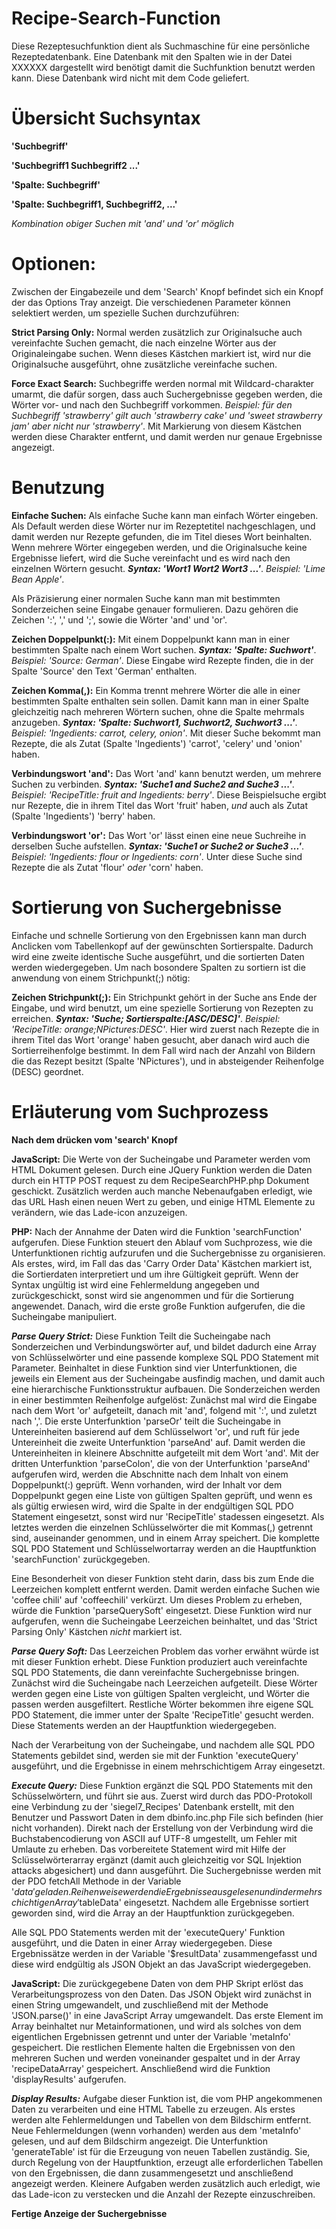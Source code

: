 # Recipe-Search-Function
Diese Rezeptesuchfunktion dient als Suchmaschine für eine persönliche Rezeptedatenbank. Eine Datenbank mit den Spalten wie in der Datei XXXXXX dargestellt wird benötigt damit die Suchfunktion benutzt werden kann. Diese Datenbank wird nicht mit dem Code geliefert. 

# Übersicht Suchsyntax

**'Suchbegriff'**

**'Suchbegriff1 Suchbegriff2 ...'**

**'Spalte: Suchbegriff'**

**'Spalte: Suchbegriff1, Suchbegriff2, ...'**

*Kombination obiger Suchen mit 'and' und 'or' möglich*

# Optionen:
Zwischen der Eingabezeile und dem 'Search' Knopf befindet sich ein Knopf der das Options Tray anzeigt. Die verschiedenen
Parameter können selektiert werden, um spezielle Suchen durchzuführen:

**Strict Parsing Only:** Normal werden zusätzlich zur Originalsuche auch vereinfachte Suchen gemacht, die nach einzelne Wörter
aus der Originaleingabe suchen. Wenn dieses Kästchen markiert ist, wird nur die Originalsuche ausgeführt, ohne zusätzliche
vereinfache suchen.

**Force Exact Search:** Suchbegriffe werden normal mit Wildcard-charakter umarmt, die dafür sorgen, dass auch Suchergebnisse
gegeben werden, die Wörter vor- und nach den Suchbegriff vorkommen. *Beispiel: für den Suchbegriff 'strawberry' gilt auch
'strawberry cake' und 'sweet strawberry jam' aber nicht nur 'strawberry'*. Mit Markierung von diesem Kästchen werden diese
Charakter entfernt, und damit werden nur genaue Ergebnisse angezeigt.

# Benutzung
**Einfache Suchen:** Als einfache Suche kann man einfach Wörter eingeben. Als Default werden diese Wörter nur im Rezeptetitel
nachgeschlagen, und damit werden nur Rezepte gefunden, die im Titel dieses Wort beinhalten. Wenn mehrere Wörter
eingegeben werden, und die Originalsuche keine Ergebnisse liefert, wird die Suche vereinfacht und es wird nach den
einzelnen Wörtern gesucht. ***Syntax: 'Wort1 Wort2 Wort3 ...'***. *Beispiel: 'Lime Bean Apple'*.

Als Präzisierung einer normalen Suche kann man mit bestimmten Sonderzeichen seine Eingabe genauer formulieren. Dazu gehören die
Zeichen ':', ',' und ';', sowie die Wörter 'and' und 'or'. 

**Zeichen Doppelpunkt(:):** Mit einem Doppelpunkt kann man in einer bestimmten Spalte nach einem Wort suchen. ***Syntax:
'Spalte: Suchwort'***. *Beispiel: 'Source: German'*. Diese Eingabe wird Rezepte finden, die in der Spalte 'Source' den Text 'German' enthalten.

**Zeichen Komma(,):** Ein Komma trennt mehrere Wörter die alle in einer bestimmten Spalte enthalten sein sollen. Damit kann man
in einer Spalte gleichzeitig nach mehreren Wörtern suchen, ohne die Spalte mehrmals anzugeben. ***Syntax: 'Spalte: Suchwort1,
Suchwort2, Suchwort3 ...'***. *Beispiel: 'Ingedients: carrot, celery, onion'*. Mit dieser Suche bekommt man Rezepte, die als
Zutat (Spalte 'Ingedients') 'carrot', 'celery' und 'onion' haben. 

**Verbindungswort 'and':** Das Wort 'and' kann benutzt werden, um mehrere Suchen zu verbinden. ***Syntax: 'Suche1 and Suche2
and Suche3 ...'***. *Beispiel: 'RecipeTitle: fruit and Ingedients: berry'*. Diese Beispielsuche ergibt nur Rezepte, die in ihrem
Titel das Wort 'fruit' haben, *und* auch als Zutat (Spalte 'Ingedients') 'berry' haben.

**Verbindungswort 'or':** Das Wort 'or' lässt einen eine neue Suchreihe in derselben Suche aufstellen. ***Syntax: 'Suche1 or
Suche2 or Suche3 ...'***. *Beispiel: 'Ingedients: flour or Ingedients: corn'*. Unter diese Suche sind Rezepte die als Zutat
'flour' *oder* 'corn' haben.

# Sortierung von Suchergebnisse
Einfache und schnelle Sortierung von den Ergebnissen kann man durch Anclicken vom Tabellenkopf auf der gewünschten
Sortierspalte. Dadurch wird eine zweite identische Suche ausgeführt, und die sortierten Daten werden wiedergegeben. Um nach
bosondere Spalten zu sortiern ist die anwendung von einem Strichpunkt(;) nötig:

**Zeichen Strichpunkt(;):** Ein Strichpunkt gehört in der Suche ans Ende der Eingabe, und wird benutzt, um eine spezielle
Sortierung von Rezepten zu erreichen. ***Syntax: 'Suche; Sortierspalte:[ASC/DESC]'***. *Beispiel: 'RecipeTitle:
orange;NPictures:DESC'*. Hier wird zuerst nach Rezepte die in ihrem Titel das Wort 'orange' haben gesucht, aber danach wird auch
die Sortierreihenfolge bestimmt. In dem Fall wird nach der Anzahl von Bildern die das Rezept besitzt (Spalte
'NPictures'), und in absteigender Reihenfolge (DESC) geordnet. 

# Erläuterung vom Suchprozess
**Nach dem drücken vom 'search' Knopf**

**JavaScript:** Die Werte von der Sucheingabe und Parameter werden vom HTML Dokument gelesen. Durch eine JQuery Funktion werden
die Daten durch ein HTTP POST request zu dem RecipeSearchPHP.php Dokument geschickt. Zusätzlich werden auch manche Nebenaufgaben
erledigt, wie das URL Hash einen neuen Wert zu geben, und einige HTML Elemente zu verändern, wie das Lade-icon anzuzeigen.

**PHP:** Nach der Annahme der Daten wird die Funktion 'searchFunction' aufgerufen. Diese Funktion steuert den Ablauf vom
Suchprozess, wie die Unterfunktionen richtig aufzurufen und die Suchergebnisse zu organisieren. Als erstes, wird, im Fall das
das 'Carry Order Data' Kästchen markiert ist, die Sortierdaten interpretiert und um ihre Gültigkeit geprüft. Wenn der Syntax
ungültig ist wird eine Fehlermeldung angegeben und zurückgeschickt, sonst wird sie angenommen und für die Sortierung angewendet.
Danach, wird die erste große Funktion aufgerufen, die die Sucheingabe manipuliert.

***Parse Query Strict:*** Diese Funktion Teilt die Sucheingabe nach Sonderzeichen und Verbindungswörter auf, und bildet dadurch
eine Array von Schlüsselwörter und eine passende komplexe SQL PDO Statement mit Parameter. Beinhaltet in diese Funktion sind
vier Unterfunktionen, die jeweils ein Element aus der Sucheingabe ausfindig machen, und damit auch eine hierarchische
Funktionsstruktur aufbauen. Die Sonderzeichen werden in einer bestimmten Reihenfolge aufgelöst: Zunächst mal wird die Eingabe
nach dem Wort 'or' aufgeteilt, danach mit 'and', folgend mit ':', und zuletzt nach ','. Die erste Unterfunktion 'parseOr' teilt
die Sucheingabe in Untereinheiten basierend auf dem Schlüsselwort 'or', und ruft für jede Untereinheit die zweite Unterfunktion
'parseAnd' auf. Damit werden die Untereinheiten in kleinere Abschnitte aufgeteilt mit dem Wort 'and'. Mit der dritten
Unterfunktion 'parseColon', die von der Unterfunktion 'parseAnd' aufgerufen wird, werden die Abschnitte nach dem Inhalt von
einem Doppelpunkt(:) geprüft. Wenn vorhanden, wird der Inhalt vor dem Doppelpunkt gegen eine Liste von gültigen Spalten
geprüft, und wenn es als gültig erwiesen wird, wird die Spalte in der endgültigen SQL PDO Statement eingesetzt, sonst wird nur
'RecipeTitle' stadessen eingesetzt. Als letztes werden die einzelnen Schlüsselwörter die mit Kommas(,) getrennt sind,
auseinander genommen, und in einem Array speichert. Die komplette SQL PDO Statement und Schlüsselwortarray werden an die
Hauptfunktion 'searchFunction' zurückgegeben. 

Eine Besonderheit von dieser Funktion steht darin, dass bis zum Ende die Leerzeichen komplett entfernt werden. Damit werden
einfache Suchen wie 'coffee chili' auf 'coffeechili' verkürzt. Um dieses Problem zu erheben, würde die Funktion
'parseQuerySoft' eingesetzt. Diese Funktion wird nur aufgerufen, wenn die Sucheingabe Leerzeichen beinhaltet, und das 'Strict
Parsing Only' Kästchen *nicht* markiert ist. 

***Parse Query Soft:*** Das Leerzeichen Problem das vorher erwähnt würde ist mit dieser Funktion erhebt. Diese Funktion 
produziert auch vereinfachte SQL PDO Statements, die dann vereinfachte Suchergebnisse bringen. Zunächst wird die Sucheingabe
nach Leerzeichen aufgeteilt. Diese Wörter werden gegen eine Liste von gültigen Spalten vergleicht, und Wörter die passen werden
ausgefiltert. Restliche Wörter bekommen ihre eigene SQL PDO Statement, die immer unter der Spalte 'RecipeTitle' gesucht werden.
Diese Statements werden an der Hauptfunktion wiedergegeben.

Nach der Verarbeitung von der Sucheingabe, und nachdem alle SQL PDO Statements gebildet sind, werden sie mit der Funktion
'executeQuery' ausgeführt, und die Ergebnisse in einem mehrschichtigem Array eingesetzt.

***Execute Query:*** Diese Funktion ergänzt die SQL PDO Statements mit den Schüsselwörtern, und führt sie aus. Zuerst wird durch
das PDO-Protokoll eine Verbindung zu der 'siegel7_Recipes' Datenbank erstellt, mit den Benutzer und Passwort Daten in dem
dbinfo.inc.php File sich befinden (hier nicht vorhanden). Direkt nach der Erstellung von der Verbindung wird die
Buchstabencodierung von ASCII auf UTF-8 umgestellt, um Fehler mit Umlaute zu erheben. Das vorbereitete Statement wird mit Hilfe
der Sclüsselwörterarray ergänzt (damit auch gleichzeitig vor SQL Injektion attacks abgesichert) und dann ausgeführt. Die
Suchergebnisse werden mit der PDO fetchAll Methode in der Variable '$data' geladen. Reihenweise werden die Ergebnisse ausgelesen
und in der mehrschichtigen Array '$tableData' eingesetzt. Nachdem alle Ergebnisse sortiert geworden sind, wird die Array an der
Hauptfunktion zurückgegeben.
 
Alle SQL PDO Statements werden mit der 'executeQuery' Funktion ausgeführt, und die Daten in einer Array wiedergegeben. Diese
Ergebnissätze werden in der Variable '$resultData' zusammengefasst und diese wird endgültig als JSON Objekt an das JavaScript
wiedergegeben.

**JavaScript:** Die zurückgegebene Daten von dem PHP Skript erlöst das Verarbeitungsprozess von den Daten. Das JSON Objekt wird
zunächst in einen String umgewandelt, und zuschließend mit der Methode 'JSON.parse()' in eine JavaScript Array umgewandelt. Das
erste Element im Array beinhaltet nur Metainformationen, und wird als solches von dem eigentlichen Ergebnissen getrennt und
unter der Variable 'metaInfo' gespeichert. Die restlichen Elemente halten die Ergebnissen von den mehreren Suchen und werden
voneinander gespaltet und in der Array 'recipeDataArray' gespeichert. Anschließend wird die Funktion 'displayResults'
aufgerufen.

***Display Results:*** Aufgabe dieser Funktion ist, die vom PHP angekommenen Daten zu verarbeiten und eine HTML Tabelle zu
erzeugen. Als erstes werden alte Fehlermeldungen und Tabellen von dem Bildschirm entfernt. Neue Fehlermeldungen (wenn vorhanden)
werden aus dem 'metaInfo' gelesen, und auf dem Bildschirm angezeigt. Die Unterfunktion 'generateTable' ist für die Erzeugung von
neuen Tabellen zuständig. Sie, durch Regelung von der Hauptfunktion, erzeugt alle erforderlichen Tabellen von den Ergebnissen,
die dann zusammengesetzt und anschließend angezeigt werden. Kleinere Aufgaben werden zusätzlich auch erledigt, wie das Lade-icon
zu verstecken und die Anzahl der Rezepte einzuschreiben.

**Fertige Anzeige der Suchergebnisse**

